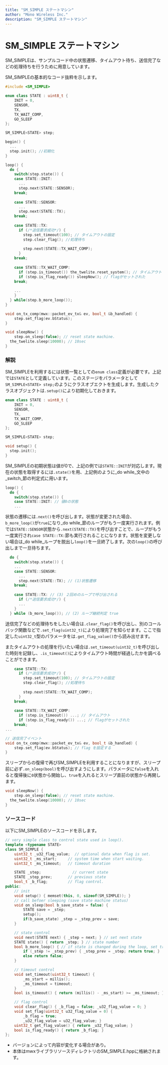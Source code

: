 ```yaml
---
title: "SM_SIMPLE ステートマシン"
author: "Mono Wireless Inc."
description: "SM_SIMPLE ステートマシン"
---
```


# SM\_SIMPLE ステートマシン

SM\_SIMPLEは、サンプルコード中の状態遷移、タイムアウト待ち、送信完了などの処理待ちを行うために用意しています。

SM\_SIMPLEの基本的なコード抜粋を示します。

```cpp
#include <SM_SIMPLE>

enum class STATE : uint8_t {
	INIT = 0,
	SENSOR,
	TX,
	TX_WAIT_COMP,
	GO_SLEEP
};

SM_SIMPLE<STATE> step;

begin() {
  ...
  step.init(); //初期化
}

loop() {
  do {
    switch(step.state()) {
    case STATE::INIT:
      ...
      step.next(STATE::SENSOR);
    break;
    
    case STATE::SENSOR:
      ...
      step.next(STATE::TX);
    break;
    
    case STATE::TX:
      if (/*送信要求成功*/) {
        step.set_timeout(100); // タイムアウトの設定
        step.clear_flag(); //処理待ち
          
        step.next(STATE::TX_WAIT_COMP);
      }
    break;
    
    case STATE::TX_WAIT_COMP:
      if (step.is_timeout()) the_twelite.reset_system(); // タイムアウト
      if (step.is_flag_ready()) sleepNow(); // flagがセットされた
    break;
    
    ...
    }
  } while(step.b_more_loop());
}

void on_tx_comp(mwx::packet_ev_tx& ev, bool_t &b_handled) {
	step.set_flag(ev.bStatus);
}

void sleepNow() {
	step.on_sleep(false); // reset state machine.
  the_twelite.sleep(10000); // 10sec
}
```



### 解説

SM\_SIMPLEを利用するには状態一覧としての`enum class`定義が必要です。上記では`STATE`として定義しています。このステージをパラメータとして`SM_SIMPLE<STATE> step;`のようにクラスオブエクトを生成します。生成したクラスオブジェクトは`.setup()`により初期化しておきます。

```cpp
enum class STATE : uint8_t {
	INIT = 0,
	SENSOR,
	TX,
	TX_WAIT_COMP,
	GO_SLEEP
};

SM_SIMPLE<STATE> step;

void setup() {
  step.init();
}
```



SM\_SIMPLEの初期状態は値が0で、上記の例では`STATE::INIT`が対応します。現在の状態を取得するには`.state()`を用、上記例のように_do while_文中の_switch_節の判定式に用います。

```cpp
loop() {
  do {
    switch(step.state()) {
    case STATE::INIT: // 値0の状態
    ...
```



状態の遷移には`.next()`を呼び出します。状態が変更された場合、`b_more_loop()`が`true`になり_do while_節のループがもう一度実行されます。例では`STATE::SENSOR`状態から`.next(STATE::TX)`を呼び出すことで、ループがもう一度実行され`case STATE::TX:`節も実行されることになります。状態を変更しない場合は_do while_ループを脱出し`loop()`を一旦終了します。次の`loop()`の呼び出しまで一旦待ちます。

```cpp
  do {
    switch(step.state()) {
    ...
    case STATE::SENSOR:
      ...
      step.next(STATE::TX); // (1)状態遷移
    break;
    
    case STATE::TX: // (3) ２回めのループで呼び出される
      if (/*送信要求成功*/) {
      ...
    }
  } while (b_more_loop()); // (2) ループ継続判定 true
```



送信完了などの処理待ちをしたい場合は`.clear_flag()`を呼び出し、別のコールバック関数などで`.set_flag(uint32_t)`により処理完了を知らせます。ここで指定した`uint32_t`型のパラメータをは`.get_flag_value()`から読み出せます。

またタイムアウトの処理を行いたい場合は`.set_timeout(uint32_t)`を呼び出した時刻を記録し、`.is_timeout()`によりタイムアウト時間が経過したかを調べることができます。

```cpp
    case STATE::TX:
      if (/*送信要求成功*/) {
        step.set_timeout(100); // タイムアウトの設定
        step.clear_flag(); //処理待ち
          
        step.next(STATE::TX_WAIT_COMP);
      }
    break;
    
    case STATE::TX_WAIT_COMP:
      if (step.is_timeout()) ...; // タイムアウト
      if (step.is_flag_ready()) ...; // flagがセットされた
    break;
...

// 送信完了イベント
void on_tx_comp(mwx::packet_ev_tx& ev, bool_t &b_handled) {
	step.set_flag(ev.bStatus); // flag を設定する
}
```



スリープからの復帰で再びSM\_SIMPLEを利用することになりますが、スリープ前に必ず`.on_sleep(bool)`を呼び出すようにします。パラメータに`false`を入れると復帰後に`0`状態から開始し、`true`を入れるとスリープ直前の状態から再開します。

```cpp
void sleepNow() {
	step.on_sleep(false); // reset state machine.
  the_twelite.sleep(10000); // 10sec
}
```



### ソースコード

以下にSM\_SIMPLEのソースコードを示します。

```cpp
// very simple class to control state used in loop().
template <typename STATE>
class SM_SIMPLE {
	uint32_t _u32_flag_value;  // optional data when flag is set.
	uint32_t _ms_start;		// system time when start waiting.
	uint32_t _ms_timeout;	// timeout duration

	STATE _step;			  // current state
	STATE _step_prev;		// previous state
	bool_t _b_flag; 		// flag control.
public:
	// init
	void setup() { memset(this, 0, sizeof(SM_SIMPLE)); }
	// call befoer sleeping (save state machine status)
	void on_sleep(bool b_save_state = false) {
		STATE save = _step;
		setup();
		if(b_save_state) _step = _step_prev = save;
	}

	// state control
	void next(STATE next) { _step = next; } // set next state
	STATE state() { return _step; } // state number
	bool b_more_loop() { // if state is changed during the loop, set true
		if (_step != _step_prev) { _step_prev = _step; return true; }
		else return false;
	}

	// timeout control
	void set_timeout(uint32_t timeout) {
		_ms_start = millis();
		_ms_timeout = timeout;
	}
	bool is_timeout() { return (millis() - _ms_start) >= _ms_timeout; }

	// flag control
	void clear_flag() { _b_flag = false; _u32_flag_value = 0; }
	void set_flag(uint32_t u32_flag_value = 0) {
		_b_flag = true;
		_u32_flag_value = u32_flag_value; }
	uint32_t get_flag_value() { return _u32_flag_value; }
	bool is_flag_ready() { return _b_flag; }
};
```

* バージョンによって内容が変化する場合があり。
* 本体はmwxライブラリソースディレクトリのSM\_SIMPLE.hppに格納されます。
